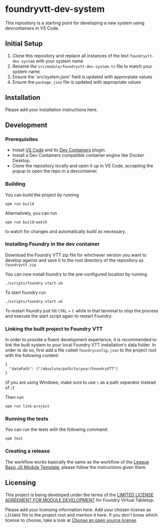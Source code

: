 # foundryvtt-dev-system

This repository is a starting point for developing a new system using
devcontainers in VS Code.  

## Initial Setup

1. Clone this repository and replace all instances of the text `foundryvtt-dev-system` with your system name
2. Rename the `src/module/foundryvtt-dev-system.ts` file to match your system name
3. Ensure the `src/system.json' field is updated with approrpiate values
4. Ensure the `package.json` file is updated with appropriate values  

## Installation

Please add your installation instructions here.

## Development

### Prerequisites

* Install [VS Code][3] and its [Dev Containers][4] plugin.
* Install a Dev Containers compatible container engine like Docker Desktop.
* Clone the repository locally and open it up in VS Code, accepting the popup
  to open the repo in a devcontainer.

### Building

You can build the project by running

```
npm run build
```

Alternatively, you can run

```
npm run build:watch
```

to watch for changes and automatically build as necessary.

### Installing Foundry in the dev container

Download the Foundry VTT zip file for whichever version you want to develop 
against and save it to the root directory of the repository as `foundryvtt.zip`

You can now install foundry to the pre-configured location by running

```
./scripts/foundry-start.sh
```

To start foundry run

```
./scripts/foundry-start.sh
```

To restart foundry just hit `CTRL` + `C` while in that terminal to stop the 
process and execute the start script again to restart Foundry.

### Linking the built project to Foundry VTT

In order to provide a fluent development experience, it is recommended to link
the built system to your local Foundry VTT installation's data folder. In
order to do so, first add a file called `foundryconfig.json` to the project root
with the following content:

```
{
  "dataPath": ["/absolute/path/to/your/FoundryVTT"]
}
```

(if you are using Windows, make sure to use `\` as a path separator instead of
`/`)

Then run

```
npm run link-project
```

### Running the tests

You can run the tests with the following command:

```
npm test
```

### Creating a release

The workflow works basically the same as the workflow of the [League Basic JS Module Template][1], please follow the
instructions given there.

## Licensing

This project is being developed under the terms of the
[LIMITED LICENSE AGREEMENT FOR MODULE DEVELOPMENT][2] for Foundry Virtual Tabletop.

Please add your licensing information here. Add your chosen license as
`LICENSE` file to the project root and mention it here.  If you don't know which
license to choose, take a look at [Choose an open source license][5].


<!-- Referenced Link Section -->
[1]: https://github.com/League-of-Foundry-Developers/FoundryVTT-Module-Template
[2]: https://foundryvtt.com/article/license/
[3]: https://code.visualstudio.com/download
[4]: https://marketplace.visualstudio.com/items?itemName=ms-vscode-remote.remote-containers
[5]: https://choosealicense.com/
